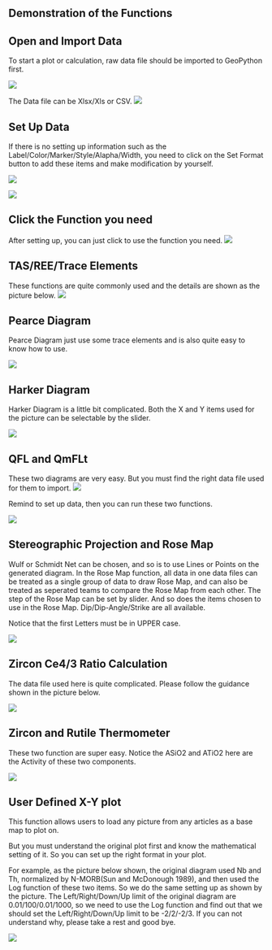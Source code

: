 ## Demonstration of the Functions


## Open and Import Data
To start a plot or calculation, raw data file should be imported to GeoPython first.

![](https://raw.githubusercontent.com/chinageology/GeoPython/master/img/ImportData.png)


The Data file can be Xlsx/Xls or CSV.
![](https://raw.githubusercontent.com/chinageology/GeoPython/master/img/ChooseAndImport.png)

## Set Up Data

If there is no setting up information such as the Label/Color/Marker/Style/Alapha/Width, you need to click on the Set Format button to add these items and make modification by yourself.

![](https://raw.githubusercontent.com/chinageology/GeoPython/master/img/SetDataUp.png)

![](https://raw.githubusercontent.com/chinageology/GeoPython/master/img/SettingDataUp.png)


## Click the Function you need

After setting up, you can just click to use the function you need.
![](https://raw.githubusercontent.com/chinageology/GeoPython/master/img/ClickOnTheFunction.png)

## TAS/REE/Trace Elements

These functions are quite commonly used and the details are shown as the picture below.
![](https://raw.githubusercontent.com/chinageology/GeoPython/master/img/TAS-REE-Trace.png)


## Pearce Diagram

Pearce Diagram just use some trace elements and is also quite easy to know how to use.

![](https://raw.githubusercontent.com/chinageology/GeoPython/master/img/Pearce.png)

## Harker Diagram

Harker Diagram is a little bit complicated. Both the X and Y items used for the picture can be selectable by the slider.

![](https://raw.githubusercontent.com/chinageology/GeoPython/master/img/Harker.png)

## QFL and QmFLt

These two diagrams are very easy. But you must find the right data file used for them to import.
![](https://raw.githubusercontent.com/chinageology/GeoPython/master/img/ImportQFL.png)

Remind to set up data, then you can run these two functions.

![](https://raw.githubusercontent.com/chinageology/GeoPython/master/img/QFLandQmFLt.png)

## Stereographic Projection and Rose Map

Wulf or Schmidt Net can be chosen, and so is to use Lines or Points on the generated diagram.
In the Rose Map function, all data in one data files can be treated as a single group of data to draw Rose Map, and can also be treated as seperated teams to compare the Rose Map from each other. The step of the Rose Map can be set by slider. And so does the items chosen to use in the Rose Map. Dip/Dip-Angle/Strike are all available.

Notice that the first Letters must be in UPPER case.

![](https://raw.githubusercontent.com/chinageology/GeoPython/master/img/StereoAndRose.png)

## Zircon Ce4/3 Ratio Calculation

The data file used here is quite complicated. Please follow the guidance shown in the picture below.

![](https://raw.githubusercontent.com/chinageology/GeoPython/master/img/ZriconCeCalculation.png)


## Zircon and Rutile Thermometer

These two function are super easy. Notice the ASiO2 and ATiO2 here are the Activity of these two components.

![](https://raw.githubusercontent.com/chinageology/GeoPython/master/img/Thermometer.png)




## User Defined X-Y plot

This function allows users to load any picture from any articles as a base map to plot on.

But you must understand the original plot first and know the mathematical setting of it. So you can set up the right format in your plot.

For example, as the picture below shown,  the original diagram used Nb and Th, normalized by N-MORB(Sun and McDonough 1989), and then used the Log function of these two items. So we do the same setting up as shown by the picture. The Left/Right/Down/Up limit of the original diagram are 0.01/100/0.01/1000, so we need to use the Log function and find out that we should set the Left/Right/Down/Up limit to be -2/2/-2/3. If you can not understand why, please take a rest and good bye.

![](https://raw.githubusercontent.com/chinageology/GeoPython/master/img/UserDefinedXY.png)


